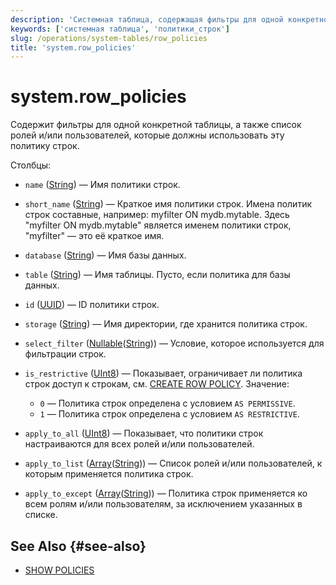 ```yaml
---
description: 'Системная таблица, содержащая фильтры для одной конкретной таблицы, а также список ролей и/или пользователей, которые должны использовать эту политику строк.'
keywords: ['системная таблица', 'политики_строк']
slug: /operations/system-tables/row_policies
title: 'system.row_policies'
---
```



# system.row_policies

Содержит фильтры для одной конкретной таблицы, а также список ролей и/или пользователей, которые должны использовать эту политику строк.

Столбцы:
- `name` ([String](../../sql-reference/data-types/string.md)) — Имя политики строк.

- `short_name` ([String](../../sql-reference/data-types/string.md)) — Краткое имя политики строк. Имена политик строк составные, например: myfilter ON mydb.mytable. Здесь "myfilter ON mydb.mytable" является именем политики строк, "myfilter" — это её краткое имя.

- `database` ([String](../../sql-reference/data-types/string.md)) — Имя базы данных.

- `table` ([String](../../sql-reference/data-types/string.md)) — Имя таблицы. Пусто, если политика для базы данных.

- `id` ([UUID](../../sql-reference/data-types/uuid.md)) — ID политики строк.

- `storage` ([String](../../sql-reference/data-types/string.md)) — Имя директории, где хранится политика строк.

- `select_filter` ([Nullable](../../sql-reference/data-types/nullable.md)([String](../../sql-reference/data-types/string.md))) — Условие, которое используется для фильтрации строк.

- `is_restrictive` ([UInt8](/sql-reference/data-types/int-uint#integer-ranges)) — Показывает, ограничивает ли политика строк доступ к строкам, см. [CREATE ROW POLICY](/sql-reference/statements/create/row-policy). Значение:
  - `0` — Политика строк определена с условием `AS PERMISSIVE`.
  - `1` — Политика строк определена с условием `AS RESTRICTIVE`.

- `apply_to_all` ([UInt8](/sql-reference/data-types/int-uint#integer-ranges)) — Показывает, что политики строк настраиваются для всех ролей и/или пользователей.

- `apply_to_list` ([Array](../../sql-reference/data-types/array.md)([String](../../sql-reference/data-types/string.md))) — Список ролей и/или пользователей, к которым применяется политика строк.

- `apply_to_except` ([Array](../../sql-reference/data-types/array.md)([String](../../sql-reference/data-types/string.md))) — Политика строк применяется ко всем ролям и/или пользователям, за исключением указанных в списке.

## See Also {#see-also}

- [SHOW POLICIES](/sql-reference/statements/show#show-policies)
